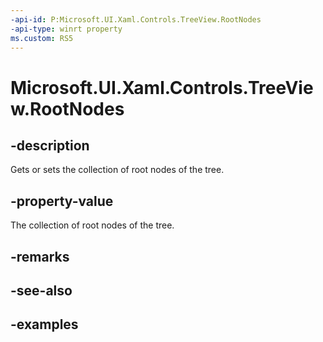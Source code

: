 ```yaml
---
-api-id: P:Microsoft.UI.Xaml.Controls.TreeView.RootNodes
-api-type: winrt property
ms.custom: RS5
---
```

<!-- Property syntax.
public IVector<TreeViewNode> RootNodes { get; }
-->

# Microsoft.UI.Xaml.Controls.TreeView.RootNodes


## -description

Gets or sets the collection of root nodes of the tree.


## -property-value

The collection of root nodes of the tree.


## -remarks


## -see-also


## -examples


